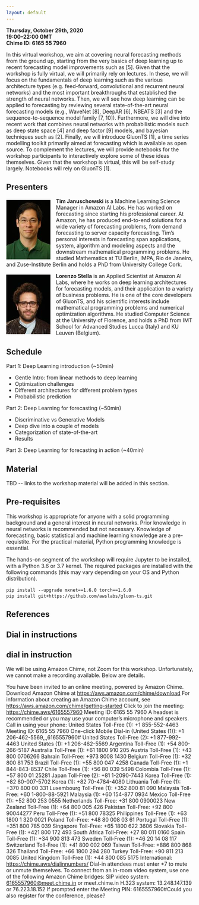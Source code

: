 ```yaml
---
layout: default
---
```


**Thursday, October 29th, 2020** <br>
**19:00–22:00 GMT** <br>
**Chime ID: 6165 55 7960**

In this virtual workshop, we aim at covering neural forecasting methods from the ground up, starting from the very basics of deep learning up to recent forecasting model improvements such as [5].
Given that the workshop is fully virtual, we will primarily rely on lectures.
In these, we will focus on the fundamentals of deep learning such as the various architecture types (e.g. feed-forward, convolutional and recurrent neural networks) and the most important breakthroughs that established the strength of neural networks.
Then, we will see how deep learning can be applied to forecasting by reviewing several state-of-the-art neural forecasting models (e.g., WaveNet [8], DeepAR [6], NBEATS [3] and the sequence-to-sequence model family [7, 10]).
Furthermore, we will dive into recent work that combines neural networks with probabilistic models such as deep state space [4] and deep factor [9] models, and bayesian techniques such as [2].
Finally, we will introduce GluonTS [1], a time series modelling toolkit primarily aimed at forecasting which is available as open source.
To complement the lectures, we will provide notebooks for the workshop participants to interactively explore some of these ideas themselves.
Given that the workshop is virtual, this will be self-study largely.
Notebooks will rely on GluonTS [1].

## Presenters

<p><img align="left" src="./assets/img/januschowski.jpeg" style="padding-right: 15px; padding-top: 5px;"/>
<b>Tim Januschowski</b> is a Machine Learning Science Manager in Amazon AI Labs. He has worked on forecasting since starting his professional career. At Amazon, he has produced end-to-end solutions for a wide variety of forecasting problems, from demand forecasting to server capacity forecasting. Tim’s personal interests in forecasting span applications, system, algorithm and modeling aspects and the downstream mathematical programming problems. He studied Mathematics at TU Berlin, IMPA, Rio de Janeiro, and Zuse-Institute Berlin and holds a PhD from University College Cork.
</p>

<p><img align="left" src="./assets/img/stella.jpeg" style="padding-right: 15px; padding-top: 5px;"/>
<b>Lorenzo Stella</b> is an Applied Scientist at Amazon AI Labs, where he works on deep learning architectures for forecasting models, and their application to a variety of business problems. He is one of the core developers of GluonTS, and his scientific interests include mathematical programming problems and numerical optimization algorithms. He studied Computer Science at the University of Florence, and holds a PhD from IMT School for Advanced Studies Lucca (Italy) and KU Leuven (Belgium).
</p>

## Schedule

Part 1: Deep Learning introduction (~50min)
* Gentle Intro: from linear methods to deep learning
* Optimization challenges
* Different architectures for different problem types
* Probabilistic prediction 

Part 2: Deep Learning for forecasting (~50min)
* Discriminative vs Generative Models
* Deep dive into a couple of models
* Categorization of state-of-the-art
* Results

Part 3: Deep Learning for forecasting in action (~40min)

## Material

TBD -- links to the workshop material will be added in this section.

## Pre-requisites

This workshop is appropriate for anyone with a solid programming background and a general interest in neural networks. Prior knowledge in neural networks is recommended but not necessary.
Knowledge of forecasting, basic statistical and machine learning knowledge are a pre-requistite.
For the practical material, Python programming knowledge is essential.

The hands-on segment of the workshop will require Jupyter to be installed, with a Python 3.6 or 3.7 kernel.
The required packages are installed with the following commands (this may vary depending on your OS and Python distribution).

```
pip install --upgrade mxnet==1.6.0 torch==1.6.0
pip install git+https://github.com/awslabs/gluon-ts.git
```

## References

## Dial in instructions 

## dial in instruction

We will be using Amazon Chime, not Zoom for this workshop. Unfortunately, we cannot make a recording available. Below are details.

You have been invited to an online meeting, powered by Amazon Chime.
Download Amazon Chime at https://aws.amazon.com/chime/download
For information about creating an Amazon Chime account, see https://aws.amazon.com/chime/getting-started
Click to join the meeting: https://chime.aws/6165557960
Meeting ID: 6165 55 7960
A headset is recommended or you may use your computer’s microphone and speakers.
Call in using your phone:
United States Toll-Free (1): +1 855-552-4463
Meeting ID: 6165 55 7960
One-click Mobile Dial-in (United States (1)): +1 206-462-5569,,,6165557960#
United States Toll-Free (2): +1 877-992-4463
United States (1): +1 206-462-5569
Argentina Toll-Free (1): +54 800-266-5187
Australia Toll-Free (1): +61 1800 910 205
Austria Toll-Free (1): +43 800 0706266
Bahrain Toll-Free: +973 8008 1430
Belgium Toll-Free (1): +32 800 81 753
Brazil Toll-Free (1): +55 800 047 4258
Canada Toll-Free (1): +1 844-843-8537
Chile Toll-Free (1): +56 80 039 5498
Colombia Toll-Free (1): +57 800 01 25281
Japan Toll-Free (2): +81 1-2090-7443
Korea Toll-Free (1): +82 80-007-5702
Korea (1): +82 70-4784-4080
Lithuania Toll-Free (1): +370 800 00 331
Luxembourg Toll-Free (1): +352 800 81 090
Malaysia Toll-Free: +60 1-800-88-5921
Malaysia (1): +60 154-877 0934
Mexico Toll-Free (1): +52 800 253 0555
Netherlands Toll-Free: +31 800 0900023
New Zealand Toll-Free (1): +64 800 005 426
Pakistan Toll-Free: +92 800 90044277
Peru Toll-Free (1): +51 800 78325
Philippines Toll-Free (1): +63 1800 1 320 0021
Poland Toll-Free: +48 80 008 03 61
Portugal Toll-Free (1): +351 800 785 039
Singapore Toll-Free: +65 1800 622 3606
Slovakia Toll-Free (1): +421 800 172 493
South Africa Toll-Free: +27 80 011 0160
Spain Toll-Free (1): +34 900 813 473
Sweden Toll-Free (1): +46 20 14 08 117
Switzerland Toll-Free (1): +41 800 002 069
Taiwan Toll-Free: +886 800 868 326
Thailand Toll-Free: +66 1800 294 280
Turkey Toll-Free: +90 811 213 0085
United Kingdom Toll-Free (1): +44 800 085 5175
International: https://chime.aws/dialinnumbers/
Dial-in attendees must enter *7 to mute or unmute themselves.
To connect from an in-room video system, use one of the following Amazon Chime bridges:
SIP video system: 6165557960@meet.chime.in or meet.chime.in
H.323 system: 13.248.147.139 or 76.223.18.152
If prompted enter the Meeting PIN: 6165557960#Could you also register for the conference, please?



